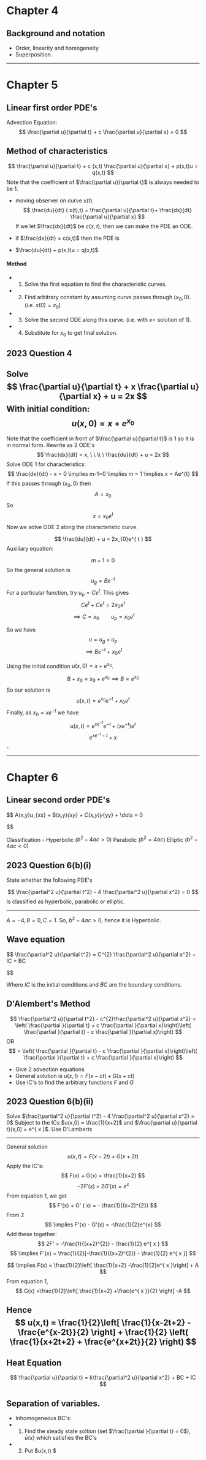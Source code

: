 
# Chapter 4

## Background and notation

- Order, linearity and homogeneity
- Superposition.
---

# Chapter 5

## Linear first order PDE's

Advection Equation:
$$
\frac{\partial u}{\partial t} + c \frac{\partial u}{\partial x} = 0
$$

## Method of characteristics

$$
\frac{\partial u}{\partial t} + c (x,t) \frac{\partial u}{\partial x} + p(x,t)u = q(x,t)
$$
Note that the coefficient of $\frac{\partial u}{\partial t}$ is always needed to be 1.

- moving observer on curve $x(t)$. $$
\frac{du}{dt} ( x(t),t) = \frac{\partial u}{\partial t}+ \frac{dx}{dt} \frac{\partial u}{\partial x}
$$
If we let $\frac{dx}{dt}$ be $c(x,t)$, then we can make the PDE an ODE.

- if $\frac{dx}{dt} = c(x,t)$ then the PDE is 
-  $\frac{du}{dt} + p(x,t)u = q(x,t)$. 

#### Method

- 1. Solve the first equation to find the characteristic curves.
- 2. Find arbitrary constant by assuming curve passes through $(x_{0},0)$. (i.e. $x(0) = x_{0}$)
- 3. Solve the second ODE along this curve. (i.e. with $x =$ solution of 1).
- 4. Substitute for $x_{0}$ to get final solution.

## 2023 Question 4

Solve $$
\frac{\partial u}{\partial t} + x \frac{\partial u}{\partial x} + u = 2x
$$
With initial condition:
$$
u(x,0) = x + e^{ x_{0}}
$$
---
Note that the coefficient in front of $\frac{\partial u}{\partial t}$ is 1 so it is in normal form.
Rewrite as 2 ODE's $$
\frac{dx}{dt} = x, \ \ \\ \ \frac{du}{dt} + u = 2x
$$
Solve ODE 1 for characteristics: 
$$
\frac{dx}{dt} - x = 0 \implies m-1=0 \implies m = 1 \implies x = Ae^{t}
$$
If this passes through $(x_{0},0)$ then 
$$
A = x_{0}
$$
So $$
x = x_{0} e ^{ t}
$$
Now we solve ODE 2 along the characteristic curve.

$$
\frac{du}{dt} + u = 2x_{0}e^{ t }
$$
Auxiliary equation:

$$
m+1 = 0
$$
So the general solution is 
$$
u_{g} = Be^{-t}
$$
For a particular function, try $u_{p} = Ce^{t}$.
This gives $$
Ce^{t}+ Ce^{t} = 2x_{0}e^{t}
$$
$$
\implies C = x_{0} \ \ \ \ \ \ \ \ u_{p} = x_{0}e^{t}
$$

So we have $$
u = u_{g} + u_{p}
$$
$$
\implies Be^{-t} + x_{0}e^{t}
$$

Using the initial condition $u(x,0) = x + e^{x_{0}}$.

$$
B+x_{0} = x_{0} + e^{x_{0}} \implies B = e^{x_{0}}
$$
So our solution is 
$$
u(x,t) = e^{x_{0}}e^{-t} + x_{0}e^{ t }
$$
Finally, as $x_{0} = xe^{-t}$ we have 
$$
u(x,t) = e^{xe^{-t}} e ^{-t} + (xe^{-t}) e ^{ t}
$$
$$
e^{xe^{-t}-t} + x
$$
$\square$

---

# Chapter 6

## Linear second order PDE's

$$
A(x,y)u_{xx} + B(x,y)_{xy} + C(x,y)y_{yy} + \dots = 0

$$

Classification - Hyperbolic ($b^{2}-4ac >0$)
				 Parabolic ($b^{2} = 4ac$)
				 Elliptic ($b^{2}-4ac <0$)

## 2023 Question 6(b)(i)

State whether the following PDE's

$$
\frac{\partial^2 u}{\partial t^2} - 4 \frac{\partial^2 u}{\partial x^2} = 0
$$
Is classified as hyperbolic, parabolic or elliptic.

---

$A = -4,B= 0, C= 1$. So, $b^{2}-4ac > 0$, hence it is Hyperbolic.

## Wave equation

$$
\frac{\partial^2 u}{\partial t^2} = C^{2} \frac{\partial^2 u}{\partial x^2} + IC + BC

$$

Where $IC$ is the initial conditions and $BC$ are the boundary conditions.

## D'Alembert's Method

$$
\frac{\partial^2 u}{\partial t^2} - c^{2}\frac{\partial^2 u}{\partial x^2} = \left( \frac{\partial }{\partial t}  + c \frac{\partial }{\partial x}\right)\left( \frac{\partial }{\partial t} - c \frac{\partial }{\partial x}\right)
$$
OR
$$
= \left( \frac{\partial }{\partial t}  - c \frac{\partial }{\partial x}\right)\left( \frac{\partial }{\partial t} + c \frac{\partial }{\partial x}\right)
$$

- Give 2 advection equations
- General solution is $u(x,t) = F(x-ct) + G(x+ct)$
- Use IC's to find the arbitrary functions $F$ and $G$

## 2023 Question 6(b)(ii)

Solve $\frac{\partial^2 u}{\partial t^2} - 4 \frac{\partial^2 u}{\partial x^2} = 0$ Subject to the ICs $u(x,0) = \frac{1}{x+2}$ and $\frac{\partial u}{\partial t}(x,0) = e^{ x }$. Use D'Lamberts

---


General solution $$
u(x,t) = F(x-2t) + G(x+2t)
$$
Apply the IC's:
$$
F(x) + G(x) = \frac{1}{x+2}
$$
$$
-2F'(x) + 2G'(x) = e^{x}
$$
From equation 1, we get 
$$
F'(x) + G' ( x) = - \frac{1}{(x+2)^{2}}
$$
From 2 
$$
\implies F'(x) - G'(x) = -\frac{1}{2}e^{x}
$$
Add these together:
$$
2F' = -\frac{1}{(x+2)^{2}} - \frac{1}{2} e^{ x }
$$
$$
\implies F'(x) = \frac{1}{2}[-\frac{1}{(x+2)^{2}} - \frac{1}{2} e^{ x }]
$$

$$
\implies F(x) = \frac{1}{2}\left[ \frac{1}{x+2} -\frac{1}{2}e^{ x }\right] + A
$$
From equation 1, $$
G(x) =\frac{1}{2}\left[ \frac{1}{x+2} +\frac{e^{ x }}{2} \right] -A
$$

Hence $$
u(x,t) = \frac{1}{2}\left[ \frac{1}{x-2t+2} - \frac{e^{x-2t}}{2} \right] + \frac{1}{2} \left( \frac{1}{x+2t+2} + \frac{e^{x+2t}}{2} \right)
$$
---

## Heat Equation

$$
\frac{\partial u}{\partial t} = k\frac{\partial^2 u}{\partial x^2} + BC + IC
$$
## Separation of variables.

- Inhomogeneous BC's:
- 1. Find the steady state soltion (set $\frac{\partial }{\partial t} = 0$), $\bar{u}(x)$ which satisfies the BC's
- 2. Put $u(x,t) $